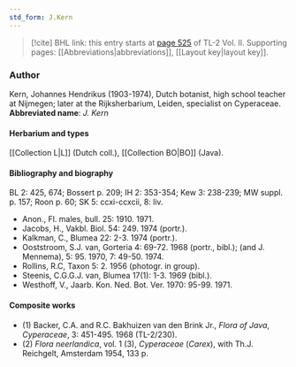 ```yaml
---
std_form: J.Kern
---
```


> [!cite] BHL link: this entry starts at [page 525](https://www.biodiversitylibrary.org/page/33068767) of TL-2 Vol. II.
> Supporting pages: [[Abbreviations|abbreviations]], [[Layout key|layout key]].

### Author

Kern, Johannes Hendrikus (1903-1974), Dutch botanist, high school teacher at Nijmegen; later at the Rijksherbarium, Leiden, specialist on Cyperaceae. 
**Abbreviated name**: *J. Kern*

#### Herbarium and types

[[Collection L|L]] (Dutch coll.), [[Collection BO|BO]] (Java).

#### Bibliography and biography

BL 2: 425, 674; Bossert p. 209; IH 2: 353-354; Kew 3: 238-239; MW suppl. p. 157; Roon p. 60; SK 5: ccxi-ccxcii, 8: liv.
- Anon., Fl. males, bull. 25: 1910. 1971.
- Jacobs, H., Vakbl. Biol. 54: 249. 1974 (portr.).
- Kalkman, C., Blumea 22: 2-3. 1974 (portr.).
- Ooststroom, S.J. van, Gorteria 4: 69-72. 1968 (portr., bibl.); (and J. Mennema), 5: 95. 1970, 7: 49-50. 1974.
- Rollins, R.C, Taxon 5: 2. 1956 (photogr. in group).
- Steenis, C.G.G.J. van, Blumea 17(1): 1-3. 1969 (bibl.).
- Westhoff, V., Jaarb. Kon. Ned. Bot. Ver. 1970: 95-99. 1971.

#### Composite works

- (1) Backer, C.A. and R.C. Bakhuizen van den Brink Jr., *Flora of Java*, *Cyperaceae*, 3: 451-495. 1968 (TL-2/230).
- (2) *Flora neerlandica*, vol. 1 (3), *Cyperaceae* (*Carex*), with Th.J. Reichgelt, Amsterdam 1954, 133 p.

